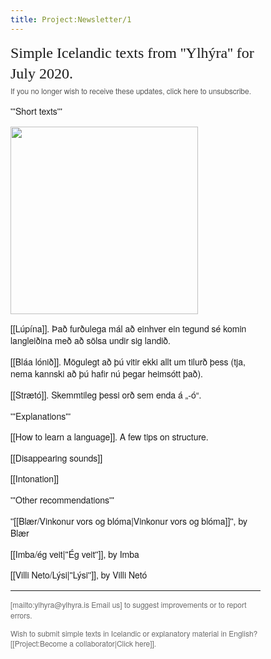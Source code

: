 ```yaml
---
title: Project:Newsletter/1
---
```


<div style="font-family:Helvetica Neue,sans-serif;font-size:14px;max-width:400px;line-height:1.4;">
<div style="font-family:Georgia;font-size:24px;">
Simple Icelandic texts 
from ''Ylhýra'' for July 2020.
</div>

<div style="font-size:12px;color:#555;line-height:1.6;">If you no longer wish to receive these 
updates, click here to unsubscribe. </div>

'''Short texts'''

<Image src="Iceland_Nootka_Lupin_Flower_Fields.jpg" width="300" link="Lúpína"/>

[[Lúpína]]. Það furðulega mál að einhver ein tegund sé komin langleiðina með að sölsa undir sig landið. <level level="b1"/>

[[Bláa lónið]]. Mögulegt að þú vitir ekki allt um tilurð þess (tja, nema kannski að þú hafir nú þegar heimsótt það). <level level="a2"/>

[[Strætó]]. Skemmtileg þessi orð sem enda á „-ó“. <level level="a1"/>

'''Explanations'''

[[How to learn a language]]. A few tips on structure. <level level="a1"/>

[[Disappearing sounds]] <level level="a1"/>

[[Intonation]] <level level="a2"/>

'''Other recommendations'''

''[[Blær/Vinkonur vors og blóma|Vinkonur vors og blóma]]'', by Blær <level level="b1"/>

[[Imba/ég veit|''Ég veit'']], by Imba <level level="b2"/>

[[Villi Neto/Lýsi|''Lýsi'']], by Villi Netó <level level="a2"/>

***

<div style="color: #6b6b6b;font-size:12px;">
[mailto:ylhyra@ylhyra.is Email us] to suggest improvements or to report errors.

Wish to submit simple texts in Icelandic or explanatory material in English? [[Project:Become a collaborator|Click here]].
</div>
</div>
